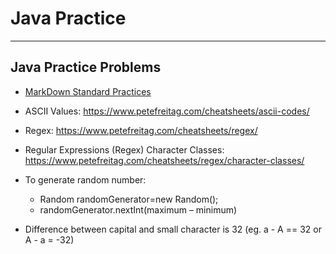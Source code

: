 # Java Practice
------------------------------------------------------
Java Practice Problems 
-----------
* [MarkDown Standard Practices](https://www.markdownguide.org/basic-syntax/)
* ASCII Values: https://www.petefreitag.com/cheatsheets/ascii-codes/

* Regex: https://www.petefreitag.com/cheatsheets/regex/

* Regular Expressions (Regex) Character Classes: https://www.petefreitag.com/cheatsheets/regex/character-classes/


* To generate random number: 
  - Random randomGenerator=new Random();
  - randomGenerator.nextInt(maximum – minimum)

* Difference between capital and small character is 32 (eg. a - A == 32  or A - a = -32)

